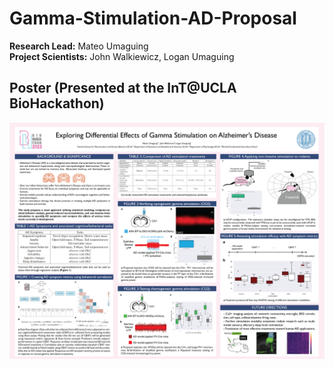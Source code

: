 # Gamma-Stimulation-AD-Proposal

**Research Lead:** Mateo Umaguing<br>
**Project Scientists:** John Walkiewicz, Logan Umaguing

## Poster (Presented at the InT@UCLA BioHackathon)
![poster](https://raw.githubusercontent.com/mateouma/Gamma-Stimulation-AD-Proposal/main/poster.png)
